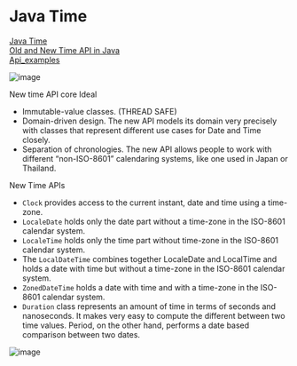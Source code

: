 # Java Time

[Java Time](https://stackoverflow.com/questions/32437550/whats-the-difference-between-instant-and-localdatetime)  
[Old and New Time API in Java](https://programminghints.com/2017/05/still-using-java-util-date-dont/)   
[Api_examples](https://kucw.github.io/blog/2020/6/java-date/)    

![image](https://user-images.githubusercontent.com/68631186/131538484-b93fb226-97c2-4570-99bb-d76a96bf897e.png)   


New time API core Ideal    
- Immutable-value classes. (THREAD SAFE)
- Domain-driven design. The new API models its domain very precisely with classes that represent different use cases for Date and Time closely. 
- Separation of chronologies. The new API allows people to work with different “non-ISO-8601” calendaring systems, like one used in Japan or Thailand.

New Time APIs   
- `Clock` provides access to the current instant, date and time using a time-zone.
- `LocaleDate` holds only the date part without a time-zone in the ISO-8601 calendar system.
- `LocaleTime` holds only the time part without time-zone in the ISO-8601 calendar system.
- The `LocalDateTime` combines together LocaleDate and LocalTime and holds a date with time but without a time-zone in the ISO-8601 calendar system.
- `ZonedDateTime` holds a date with time and with a time-zone in the ISO-8601 calendar system.
- `Duration` class represents an amount of time in terms of seconds and nanoseconds. It makes very easy to compute the different between two time values. Period, on the other hand, performs a date based comparison between two dates.

![image](https://user-images.githubusercontent.com/68631186/131539344-1200efe7-1113-4755-8543-60ec01d70fa4.png)  

